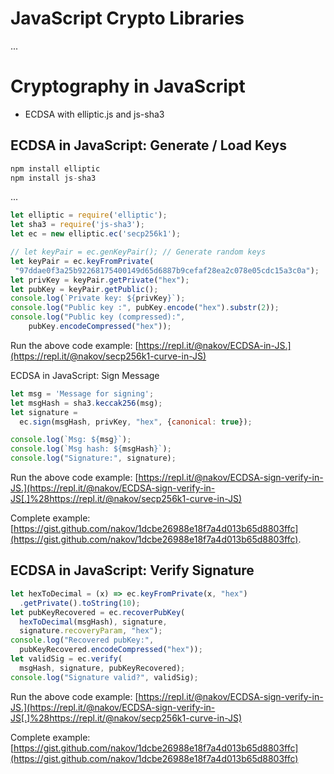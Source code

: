 # JavaScript Crypto Libraries

...

# Cryptography in JavaScript

* ECDSA with elliptic.js and js-sha3

## ECDSA in JavaScript: Generate / Load Keys

```js
npm install elliptic
npm install js-sha3
```

...

```js
let elliptic = require('elliptic');
let sha3 = require('js-sha3');
let ec = new elliptic.ec('secp256k1');

// let keyPair = ec.genKeyPair(); // Generate random keys
let keyPair = ec.keyFromPrivate(
 "97ddae0f3a25b92268175400149d65d6887b9cefaf28ea2c078e05cdc15a3c0a");
let privKey = keyPair.getPrivate("hex");
let pubKey = keyPair.getPublic();
console.log(`Private key: ${privKey}`);
console.log("Public key :", pubKey.encode("hex").substr(2));
console.log("Public key (compressed):",
    pubKey.encodeCompressed("hex"));
```

Run the above code example: [https://repl.it/@nakov/ECDSA-in-JS.](https://repl.it/@nakov/secp256k1-curve-in-JS)

ECDSA in JavaScript: Sign Message

```js
let msg = 'Message for signing';
let msgHash = sha3.keccak256(msg);
let signature = 
  ec.sign(msgHash, privKey, "hex", {canonical: true});

console.log(`Msg: ${msg}`);
console.log(`Msg hash: ${msgHash}`);
console.log("Signature:", signature);
```

Run the above code example: [https://repl.it/@nakov/ECDSA-sign-verify-in-JS.](https://repl.it/@nakov/ECDSA-sign-verify-in-JS[.]%28https://repl.it/@nakov/secp256k1-curve-in-JS)

Complete example: [https://gist.github.com/nakov/1dcbe26988e18f7a4d013b65d8803ffc](https://gist.github.com/nakov/1dcbe26988e18f7a4d013b65d8803ffc).

## ECDSA in JavaScript: Verify Signature

```js
let hexToDecimal = (x) => ec.keyFromPrivate(x, "hex")
  .getPrivate().toString(10);
let pubKeyRecovered = ec.recoverPubKey(
  hexToDecimal(msgHash), signature,
  signature.recoveryParam, "hex");
console.log("Recovered pubKey:",
  pubKeyRecovered.encodeCompressed("hex"));
let validSig = ec.verify(
  msgHash, signature, pubKeyRecovered);
console.log("Signature valid?", validSig);
```

Run the above code example: [https://repl.it/@nakov/ECDSA-sign-verify-in-JS.](https://repl.it/@nakov/ECDSA-sign-verify-in-JS[.]%28https://repl.it/@nakov/secp256k1-curve-in-JS)

Complete example: [https://gist.github.com/nakov/1dcbe26988e18f7a4d013b65d8803ffc](https://gist.github.com/nakov/1dcbe26988e18f7a4d013b65d8803ffc)

